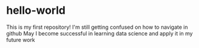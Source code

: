 # hello-world
This is my first repository!
I'm still getting confused on how to navigate in github
May I become successful in learning data science and apply it in my future work
